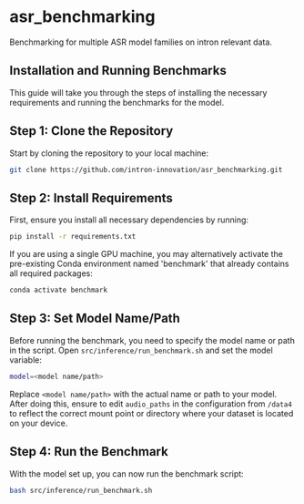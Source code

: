 # asr_benchmarking
Benchmarking for multiple ASR model families on intron relevant data.

## Installation and Running Benchmarks

This guide will take you through the steps of installing the necessary requirements and running the benchmarks for the model.

## Step 1: Clone the Repository

Start by cloning the repository to your local machine:

```bash
git clone https://github.com/intron-innovation/asr_benchmarking.git
```

## Step 2: Install Requirements

First, ensure you install all necessary dependencies by running:

```bash
pip install -r requirements.txt
```

If you are using a single GPU machine, you may alternatively activate the pre-existing Conda environment named 'benchmark' that already contains all required packages:

```bash
conda activate benchmark
```

## Step 3: Set Model Name/Path

Before running the benchmark, you need to specify the model name or path in the script. Open `src/inference/run_benchmark.sh` and set the model variable:

```bash
model=<model name/path>
```

Replace `<model name/path>` with the actual name or path to your model. After doing this, ensure to edit `audio_paths` in the configuration from `/data4` to reflect the correct mount point or directory where your dataset is located on your device.

## Step 4: Run the Benchmark

With the model set up, you can now run the benchmark script:

```bash
bash src/inference/run_benchmark.sh
```

